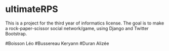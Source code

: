 # ultimateRPS
This is a project for the third year of informatics license. The goal is to make a rock-paper-scissor social network/game, using Django and Twitter Bootstrap.

#Boisson Léo
#Bussereau Keryann
#Duran Alizée

